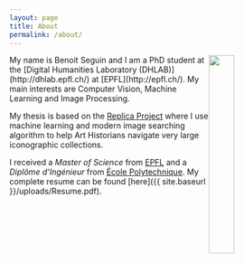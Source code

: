 ```yaml
---
layout: page
title: About
permalink: /about/
---
```

<img style="float: right; width: 30%" src="{{ site.baseurl }}/uploads/profile_picture2.jpg">
My name is Benoit Seguin and I am a PhD student at the [Digital Humanities Laboratory (DHLAB)](http://dhlab.epfl.ch/) at [EPFL](http://epfl.ch/). My main interests are Computer Vision, Machine Learning and Image Processing.

My thesis is based on the [Replica Project](http://dhlab.epfl.ch/page-128334-en.html) where I use machine learning and modern image searching algorithm to help Art Historians navigate very large iconographic collections.

I received a _Master of Science_ from [EPFL](http://epfl.ch/) and a _Diplôme d'Ingénieur_ from [École Polytechnique](http://www.polytechnique.edu/). My complete resume can be found [here]({{ site.baseurl }}/uploads/Resume.pdf).